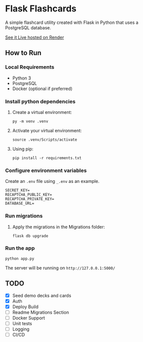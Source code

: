 # Flask Flashcards

A simple flashcard utility created with Flask in Python that uses a PostgreSQL database.

[See it Live hosted on Render](https://flashcards-lite.onrender.com "Flashcards Lite")

## How to Run

### Local Requirements

- Python 3
- PostgreSQL
- Docker (optional if preferred)

### Install python dependencies

1. Create a virtual environment:

    ```
    py -m venv .venv
    ```

2. Activate your virtual environment:

    ```
    source .venv/Scripts/activate
    ```

3. Using pip:

    ```
    pip install -r requirements.txt
    ```

### Configure environment variables

Create an `.env` file using `_.env` as an example.

```
SECRET_KEY=
RECAPTCHA_PUBLIC_KEY=
RECAPTCHA_PRIVATE_KEY=
DATABASE_URL=
```

### Run migrations

1. Apply the migrations in the Migrations folder:

    ```
    flask db upgrade
    ```

### Run the app

```
python app.py
```

The server will be running on `http://127.0.0.1:5000/`

## TODO

- [x] Seed demo decks and cards
- [x] Auth
- [x] Deploy Build
- [ ] Readme Migrations Section
- [ ] Docker Support
- [ ] Unit tests
- [ ] Logging
- [ ] CI/CD